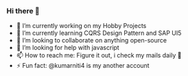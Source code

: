 ### Hi there 👋
- 🔭 I’m currently working on my Hobby Projects
- 🌱 I’m currently learning CQRS Design Pattern and SAP UI5
- 👯 I’m looking to collaborate on anything open-source
- 🤔 I’m looking for help with javascript
- 📫 How to reach me: Figure it out, i check my mails daily 🤭
- ⚡ Fun fact: @kumarniti4 is my another account


<!--
**GeneralNitin/GeneralNitin** is a ✨ _special_ ✨ repository because its `README.md` (this file) appears on your GitHub profile.

Here are some ideas to get you started:

- 🔭 I’m currently working on ...
- 🌱 I’m currently learning ...
- 👯 I’m looking to collaborate on ...
- 🤔 I’m looking for help with ...
- 💬 Ask me about ...
- 📫 How to reach me: ...
- 😄 Pronouns: ...
- ⚡ Fun fact: ...
-->
